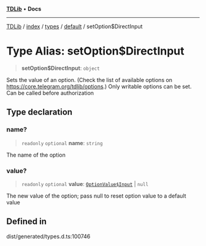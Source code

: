 [**TDLib**](../../../../../../README.md) • **Docs**

***

[TDLib](../../../../../../modules.md) / [index](../../../../../README.md) / [types](../../../README.md) / [default](../README.md) / setOption$DirectInput

# Type Alias: setOption$DirectInput

> **setOption$DirectInput**: `object`

Sets the value of an option. (Check the list of available options on https://core.telegram.org/tdlib/options.) Only writable options can be set. Can be called before authorization

## Type declaration

### name?

> `readonly` `optional` **name**: `string`

The name of the option

### value?

> `readonly` `optional` **value**: [`OptionValue$Input`](OptionValue$Input.md) \| `null`

The new value of the option; pass null to reset option value to a default value

## Defined in

dist/generated/types.d.ts:100746
